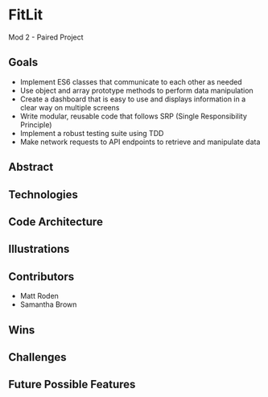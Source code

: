 # FitLit

Mod 2 - Paired Project

## Goals

* Implement ES6 classes that communicate to each other as needed
* Use object and array prototype methods to perform data manipulation
* Create a dashboard that is easy to use and displays information in a clear way on multiple screens
* Write modular, reusable code that follows SRP (Single Responsibility Principle)
* Implement a robust testing suite using TDD
* Make network requests to API endpoints to retrieve and manipulate data

## Abstract
## Technologies
## Code Architecture  
## Illustrations
## Contributors

* Matt Roden
* Samantha Brown

## Wins
## Challenges
## Future Possible Features
